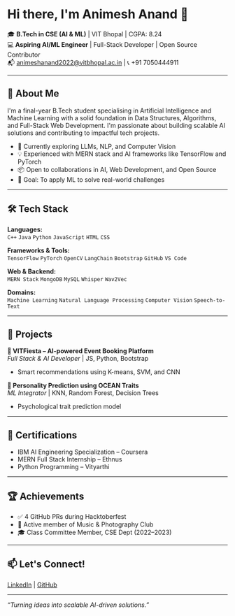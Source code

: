# Hi there, I'm Animesh Anand 👋

🎓 **B.Tech in CSE (AI & ML)** | VIT Bhopal | CGPA: 8.24  
💻 **Aspiring AI/ML Engineer** | Full-Stack Developer | Open Source Contributor  
📬 [animeshanand2022@vitbhopal.ac.in](mailto:animeshanand2022@vitbhopal.ac.in) | 📞 +91 7050444911

---

## 🚀 About Me

I'm a final-year B.Tech student specialising in Artificial Intelligence and Machine Learning with a solid foundation in Data Structures, Algorithms, and Full-Stack Web Development. I'm passionate about building scalable AI solutions and contributing to impactful tech projects.

- 🔭 Currently exploring LLMs, NLP, and Computer Vision
- 💡 Experienced with MERN stack and AI frameworks like TensorFlow and PyTorch
- 📦 Open to collaborations in AI, Web Development, and Open Source
- 🎯 Goal: To apply ML to solve real-world challenges

---

## 🛠️ Tech Stack

**Languages:**  
`C++` `Java` `Python` `JavaScript` `HTML` `CSS`

**Frameworks & Tools:**  
`TensorFlow` `PyTorch` `OpenCV` `LangChain` `Bootstrap` `GitHub` `VS Code`

**Web & Backend:**  
`MERN Stack` `MongoDB` `MySQL` `Whisper` `Wav2Vec`

**Domains:**  
`Machine Learning` `Natural Language Processing` `Computer Vision` `Speech-to-Text`  

---

## 💼 Projects

**🔹 VITFiesta – AI-powered Event Booking Platform**  
*Full Stack & AI Developer* | JS, Python, Bootstrap  
- Smart recommendations using K-means, SVM, and CNN

**🔹 Personality Prediction using OCEAN Traits**  
*ML Integrator* | KNN, Random Forest, Decision Trees  
- Psychological trait prediction model

---

## 📜 Certifications

- IBM AI Engineering Specialization – Coursera  
- MERN Full Stack Internship – Ethnus  
- Python Programming – Vityarthi

---

## 🏆 Achievements

- ✅ 4 GitHub PRs during Hacktoberfest  
- 🎵 Active member of Music & Photography Club  
- 🎓 Class Committee Member, CSE Dept (2022–2023)

---

## 📫 Let's Connect!

[LinkedIn](https://www.linkedin.com/in/animesh-anand-aa5b02294) | [GitHub](https://github.com/Animesh705)

---

_“Turning ideas into scalable AI-driven solutions.”_
